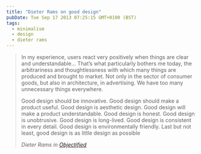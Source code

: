 ```yaml
---
title: "Dieter Rams on good design"
pubDate: Tue Sep 17 2013 07:25:15 GMT+0100 (BST)
tags:
  - minimalism
  - design
  - dieter rams
---
```


<blockquote><p>In my experience, users react very positively when things are clear and understandable&#x2026; That&#x2019;s what particularly bothers me today, the arbitrariness and thoughtlessness with which many things are produced and brought to market. Not only in the sector of consumer goods, but also in architecture, in advertising. We have too many unnecessary things everywhere.</p>
<p>Good design should be innovative. Good design should make a product useful. Good design is aesthetic design. Good design will make a product understandable. Good design is honest. Good design is unobtrusive. Good design is long-lived. Good design is consistent in every detail. Good design is environmentally friendly. Last but not least, good design is as little design as possible</p>
<cite>Dieter Rams <span class="lower byline">in</span> <a href="http://www.youtube.com/watch?v=ahtHKCQUD2k">Objectified</a></cite>
</blockquote>
